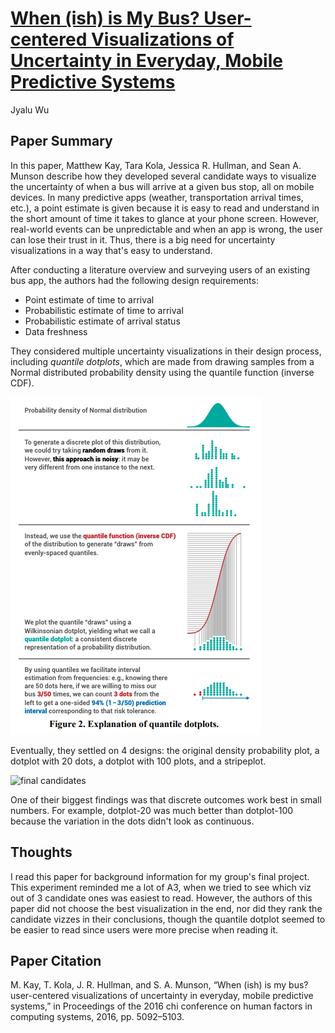 [When (ish) is My Bus? User-centered Visualizations of Uncertainty in Everyday, Mobile Predictive Systems](https://idl.cs.washington.edu/files/2016-WhenIsMyBus-CHI.pdf)
===
Jyalu Wu

Paper Summary
---
In this paper, Matthew Kay, Tara Kola, Jessica R. Hullman, and Sean A. Munson describe how they developed several candidate ways to visualize the uncertainty of when a bus will arrive at a given bus stop, all on mobile devices. In many predictive apps (weather, transportation arrival times, etc.), a point estimate is given because it is easy to read and understand in the short amount of time it takes to glance at your phone screen. However, real-world events can be unpredictable and when an app is wrong, the user can lose their trust in it. Thus, there is a big need for uncertainty visualizations in a way that's easy to understand.

After conducting a literature overview and surveying users of an existing bus app, the authors had the following design requirements:
- Point estimate of time to arrival
- Probabilistic estimate of time to arrival
- Probabilistic estimate of arrival status
- Data freshness

They considered multiple uncertainty visualizations in their design process, including *quantile dotplots*, which are made from drawing samples from a Normal distributed probability density using the quantile function (inverse CDF).

![quantile plots](screenshots/quantile-plots.png)

Eventually, they settled on 4 designs: the original density probability plot, a dotplot with 20 dots, a dotplot with 100 plots, and a stripeplot.

![final candidates](screenshots/final-candidate-vizzes)

One of their biggest findings was that discrete outcomes work best in small numbers. For example, dotplot-20 was much better than dotplot-100 because the variation in the dots didn't look as continuous. 


Thoughts
---
I read this paper for background information for my group's final project. This experiment reminded me a lot of A3, when we tried to see which viz out of 3 candidate ones was easiest to read. However, the authors of this paper did not choose the best visualization in the end, nor did they rank the candidate vizzes in their conclusions, though the quantile dotplot seemed to be easier to read since users were more precise when reading it.




Paper Citation
---
M. Kay, T. Kola, J. R. Hullman, and S. A. Munson, “When (ish) is my bus? user-centered  visualizations  of  uncertainty  in  everyday,  mobile  predictive systems,”  in Proceedings  of  the  2016  chi  conference  on  human  factors  in computing systems, 2016, pp. 5092–5103.


